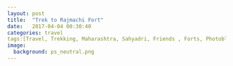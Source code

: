 ```yaml
---
layout: post
title:  "Trek to Rajmachi Fort"
date:   2017-04-04 00:30:40
categories: travel
tags:[Travel, Trekking, Maharashtra, Sahyadri, Friends , Forts, Photoblog, WeekendDiaries]
image:
  background: ps_neutral.png
---
```


